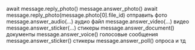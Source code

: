 await message.reply_photo()
message.answer_photo()
await message.reply_photo(message.photo[0].file_id)
отправить фото 
message.answer_audio(...)
аудио файл 
message.answer_video(...)
видео 
message.answer_sticker(...)
стикеры 
message.answer_document()
документы 
message.answer_voice()
голосовые сообщения 
message.answer_sticker()
стикеры 
message.answer_poll()
опроса и тд 
